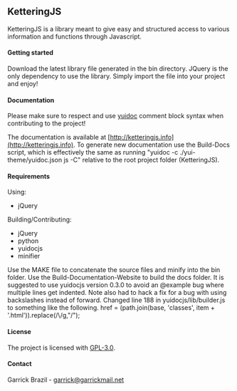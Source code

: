 
## KetteringJS 

KetteringJS is a library meant to give easy and structured access
to various information and functions through Javascript. 

 
#### Getting started

Download the latest library file generated in the bin directory. 
JQuery is the only dependency to use the library. Simply import
the file into your project and enjoy! 


#### Documentation

Please make sure to respect and use [yuidoc](http://yui.github.io/yuidoc/) 
comment block syntax when contributing to the project!

The documentation is available at [http://ketteringjs.info](http://ketteringjs.info).
To generate new documentation use the Build-Docs script, which is effectively the same
as running "yuidoc -c ./yui-theme/yuidoc.json js -C" relative to the root project folder 
(KetteringJS). 

 
#### Requirements
 
Using:
- jQuery

Building/Contributing:
- jQuery
- python
- yuidocjs
- minifier
 
Use the MAKE file to concatenate the source files and minify into the 
bin folder. Use the Build-Documentation-Website to build the docs folder. 
It is suggested to use yuidocjs version 0.3.0 to avoid an @example bug 
where multiple lines get indented. Note also had to hack a fix for a bug 
with using backslashes instead of forward. Changed line 188 in 
yuidocjs/lib/builder.js to something like the following. 
href = (path.join(base, 'classes', item + '.html')).replace(/\\/g,"/");

 
#### License

The project is licensed with [GPL-3.0](http://www.gnu.org/licenses/gpl-3.0.txt).

 
#### Contact
 
Garrick Brazil - garrick@garrickmail.net